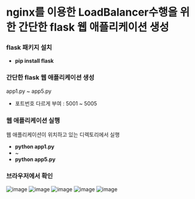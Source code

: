 # nginx를 이용한 LoadBalancer수행을 위한 간단한 flask 웹 애플리케이션 생성

### flask 패키지 설치
+ **pip install flask**


### 간단한 flask 웹 애플리케이션 생성
app1.py ~ app5.py
+ 포트번호 다르게 부여 : 5001 ~ 5005


### 웹 애플리케이션 실행
웹 애플리케이션이 위치하고 있는 디렉토리에서 실행
+ **python app1.py**
+ ~
+ **python app5.py**


### 브라우저에서 확인
![image](https://github.com/user-attachments/assets/97794f9b-723a-4fb0-8cf9-b569383315e1)
![image](https://github.com/user-attachments/assets/06fd5fd8-cec1-4845-ac08-ce0fec2aaf39)
![image](https://github.com/user-attachments/assets/6aacfd20-f668-482e-9839-72fd7602dfbd)
![image](https://github.com/user-attachments/assets/9bddcc1f-179d-4307-9517-2a37ec69bbf4)
![image](https://github.com/user-attachments/assets/abc81e56-f394-475a-89d3-22936195156b)
